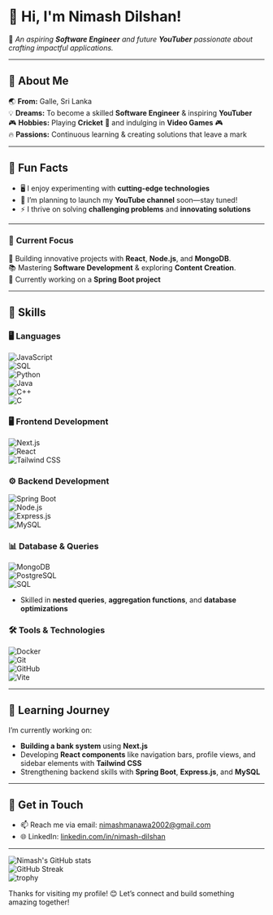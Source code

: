 # 👋 Hi, I'm **Nimash Dilshan!**  

🎨 _An aspiring **Software Engineer** and future **YouTuber** passionate about crafting impactful applications._  

---

## 🌟 **About Me**  
🌏 **From:** Galle, Sri Lanka  
💡 **Dreams:** To become a skilled **Software Engineer** & inspiring **YouTuber**  
🎮 **Hobbies:** Playing **Cricket** 🏏 and indulging in **Video Games** 🎮  
🔥 **Passions:** Continuous learning & creating solutions that leave a mark  

---

## 🌈 **Fun Facts**  
- 🖥️ I enjoy experimenting with **cutting-edge technologies**  
- 🎥 I’m planning to launch my **YouTube channel** soon—stay tuned!  
- ⚡ I thrive on solving **challenging problems** and **innovating solutions**  

---

### 💼 **Current Focus**  
🔧 Building innovative projects with **React**, **Node.js**, and **MongoDB**.  
📚 Mastering **Software Development** & exploring **Content Creation**.  
🚀 Currently working on a **Spring Boot project**  

---

## 💼 Skills  

### 🖥️ Languages  
![JavaScript](https://img.shields.io/badge/JavaScript-ES6%2B-yellow?style=for-the-badge&logo=javascript)  
![SQL](https://img.shields.io/badge/SQL-MySQL-blue?style=for-the-badge&logo=mysql)  
![Python](https://img.shields.io/badge/Python-3.9-blueviolet?style=for-the-badge&logo=python)  
![Java](https://img.shields.io/badge/Java-007396?style=for-the-badge&logo=java)  
![C++](https://img.shields.io/badge/C++-00599C?style=for-the-badge&logo=c%2B%2B)  
![C](https://img.shields.io/badge/C-00599C?style=for-the-badge&logo=c)  

### 🖥️ Frontend Development  
![Next.js](https://img.shields.io/badge/Next.js-black?style=for-the-badge&logo=next.js)  
![React](https://img.shields.io/badge/React-JS-61DAFB?style=for-the-badge&logo=react)  
![Tailwind CSS](https://img.shields.io/badge/Tailwind_CSS-blue?style=for-the-badge&logo=tailwind-css)  

### ⚙️ Backend Development  
![Spring Boot](https://img.shields.io/badge/Spring%20Boot-green?style=for-the-badge&logo=spring)  
![Node.js](https://img.shields.io/badge/Node.js-339933?style=for-the-badge&logo=node.js)  
![Express.js](https://img.shields.io/badge/Express.js-404D59?style=for-the-badge&logo=express)  
![MySQL](https://img.shields.io/badge/MySQL-Database-4479A1?style=for-the-badge&logo=mysql)  

### 📊 Database & Queries  
![MongoDB](https://img.shields.io/badge/MongoDB-47A248?style=for-the-badge&logo=mongodb)  
![PostgreSQL](https://img.shields.io/badge/PostgreSQL-316192?style=for-the-badge&logo=postgresql)  
![SQL](https://img.shields.io/badge/SQL-MySQL-informational?style=for-the-badge&logo=mysql)  
- Skilled in **nested queries**, **aggregation functions**, and **database optimizations**  

### 🛠️ Tools & Technologies  
![Docker](https://img.shields.io/badge/Docker-2496ED?style=for-the-badge&logo=docker)  
![Git](https://img.shields.io/badge/Git-F05032?style=for-the-badge&logo=git)  
![GitHub](https://img.shields.io/badge/GitHub-181717?style=for-the-badge&logo=github)  
![Vite](https://img.shields.io/badge/Vite-646CFF?style=for-the-badge&logo=vite)  
 

---

## 🌱 Learning Journey  
I’m currently working on:  
- **Building a bank system** using **Next.js**  
- Developing **React components** like navigation bars, profile views, and sidebar elements with **Tailwind CSS**  
- Strengthening backend skills with **Spring Boot**, **Express.js**, and **MySQL**  

---

## 📝 Get in Touch  
- 📫 Reach me via email: [nimashmanawa2002@gmail.com](mailto:nimashmanawa2002@gmail.com)  
- 🌐 LinkedIn: [linkedin.com/in/nimash-dilshan](https://linkedin.com/in/nimashdilshan)  

---

![Nimash's GitHub stats](https://github-readme-stats.vercel.app/api?username=nimashXDilshan&show_icons=true&theme=dark)  
![GitHub Streak](https://github-readme-streak-stats.herokuapp.com/?user=nimashXDilshan&theme=dark)  
![trophy](https://github-profile-trophy.vercel.app/?username=nimashXDilshan&theme=darkhub)  

Thanks for visiting my profile! 😊 Let’s connect and build something amazing together!  
